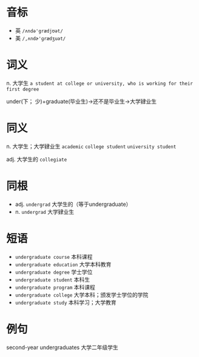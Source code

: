 # 音标

- 英 `/ʌndə'grædjʊət/`
- 美 `/,ʌndɚ'ɡrædʒuət/`

# 词义

n. 大学生
`a student at college or university, who is working for their first degree`



under(下； 少)+graduate(毕业生)→还不是毕业生→大学肄业生

# 同义

n. 大学生；大学肄业生
`academic` `college student` `university student`

adj. 大学生的
`collegiate`

# 同根

- adj. `undergrad` 大学生的（等于undergraduate）
- n. `undergrad` 大学肄业生

# 短语

- `undergraduate course` 本科课程
- `undergraduate education` 大学本科教育
- `undergraduate degree` 学士学位
- `undergraduate student` 本科生
- `undergraduate program` 本科课程
- `undergraduate college` 大学本科；颁发学士学位的学院
- `undergraduate study` 本科学习；大学教育

# 例句

second-year undergraduates
大学二年级学生


